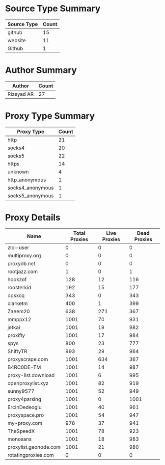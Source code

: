 # Source Type Summary

| Source Type | Count |
|-------------|-------|
| github | 15 |
| website | 11 |
| Github | 1 |


# Author Summary

| Author | Count |
|--------|-------|
| Rizsyad AR | 27 |


# Proxy Type Summary

| Proxy Type | Count |
|------------|-------|
| http | 21 |
| socks4 | 20 |
| socks5 | 22 |
| https | 14 |
| unknown | 4 |
| http_anonymous | 1 |
| socks4_anonymous | 1 |
| socks5_anonymous | 1 |


# Proxy Details

| Name | Total Proxies | Live Proxies | Dead Proxies |
|------|---------------|--------------|---------------|
| zloi-user | 0 | 0 | 0 |
| multiproxy.org | 0 | 0 | 0 |
| proxydb.net | 0 | 0 | 0 |
| rootjazz.com | 1 | 0 | 1 |
| hookzof | 128 | 12 | 116 |
| roosterkid | 192 | 15 | 177 |
| opsxcq | 343 | 0 | 343 |
| clarketm | 400 | 1 | 399 |
| Zaeem20 | 638 | 271 | 367 |
| mmppx12 | 1001 | 70 | 931 |
| jetkai | 1001 | 19 | 982 |
| proxifly | 1001 | 17 | 984 |
| spys | 800 | 23 | 777 |
| ShiftyTR | 993 | 29 | 964 |
| proxyscrape.com | 1001 | 634 | 367 |
| B4RC0DE-TM | 1001 | 14 | 987 |
| proxy-list.download | 1001 | 6 | 995 |
| openproxylist.xyz | 1001 | 82 | 919 |
| sunny9577 | 1001 | 52 | 949 |
| proxy4parsing | 1001 | 0 | 1001 |
| ErcinDedeoglu | 1001 | 40 | 961 |
| proxyspace.pro | 1001 | 54 | 947 |
| my-proxy.com | 978 | 37 | 941 |
| TheSpeedX | 1001 | 78 | 923 |
| monosans | 1001 | 18 | 983 |
| proxylist.geonode.com | 1001 | 21 | 980 |
| rotatingproxies.com | 0 | 0 | 0 |
